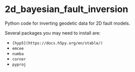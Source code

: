 # 2d_bayesian_fault_inversion
Python code for inverting geodetic data for 2D fault models.

Several packages you may need to install are:
- ```[hyp5](https://docs.h5py.org/en/stable/)```
- ```emcee```
- ```numba```
- ```corner```
- ```pyproj```
